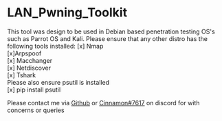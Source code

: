 # LAN_Pwning_Toolkit

This tool was design to be used in Debian based penetration testing OS's such as Parrot OS and Kali. 
  Please ensure that any other distro has the following tools installed:
    [x] Nmap  
    [x]Arpspoof  
    [x] Macchanger  
    [x] Netdiscover  
    [x] Tshark  
   Please also ensure psutil is installed  
    [x] pip install psutil  
     
Please contact me via [Github](https://github.com/Cinnamon1212/) or [Cinnamon#7617](https://discord.com/users/292382410530750466/) on discord for with concerns or queries
